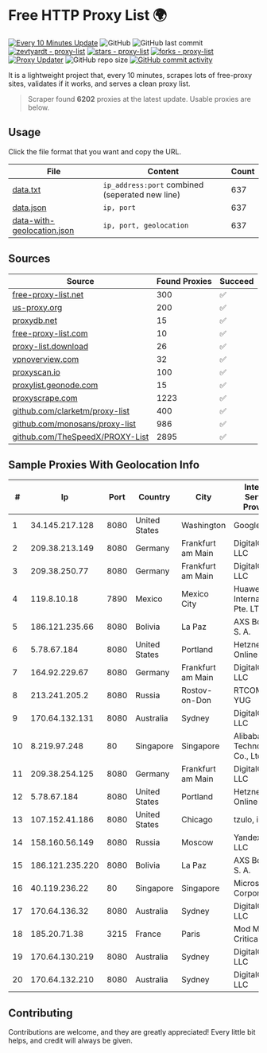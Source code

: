 
# Free HTTP Proxy List 🌍

[![Every 10 Minutes Update](https://github.com/mertguvencli/http-proxy-list/actions/workflows/main.yml/badge.svg?branch=main)](https://github.com/mertguvencli/http-proxy-list/actions/workflows/main.yml)
![GitHub](https://img.shields.io/github/license/mertguvencli/http-proxy-list)
![GitHub last commit](https://img.shields.io/github/last-commit/mertguvencli/http-proxy-list)
[![zevtyardt - proxy-list](https://img.shields.io/static/v1?label=zevtyardt&message=proxy-list&color=blue&logo=github)](https://github.com/zevtyardt/proxy-list "Go to GitHub repo")
[![stars - proxy-list](https://img.shields.io/github/stars/zevtyardt/proxy-list?style=social)](https://github.com/zevtyardt/proxy-list)
[![forks - proxy-list](https://img.shields.io/github/forks/zevtyardt/proxy-list?style=social)](https://github.com/zevtyardt/proxy-list)
[![Proxy Updater](https://github.com/zevtyardt/proxy-list/workflows/Proxy%20Updater/badge.svg)](https://github.com/zevtyardt/proxy-list/actions?query=workflow:"Proxy+Updater")
![GitHub repo size](https://img.shields.io/github/repo-size/zevtyardt/proxy-list)
[![GitHub commit activity](https://img.shields.io/github/commit-activity/m/zevtyardt/proxy-list?logo=commits)](https://github.com/zevtyardt/proxy-list/commits/main)

It is a lightweight project that, every 10 minutes, scrapes lots of free-proxy sites, validates if it works, and serves a clean proxy list.

> Scraper found **6202** proxies at the latest update. Usable proxies are below.

## Usage

Click the file format that you want and copy the URL.

|File|Content|Count|
|----|-------|-----|
|[data.txt](https://raw.githubusercontent.com/mertguvencli/http-proxy-list/main/proxy-list/data.txt)|`ip_address:port` combined (seperated new line)|637|
|[data.json](https://raw.githubusercontent.com/mertguvencli/http-proxy-list/main/proxy-list/data.json)|`ip, port`|637|
|[data-with-geolocation.json](https://raw.githubusercontent.com/mertguvencli/http-proxy-list/main/proxy-list/data-with-geolocation.json)|`ip, port, geolocation`|637|

## Sources

|Source|Found Proxies|Succeed|
|------|-------------|-------|
|[free-proxy-list.net](https://free-proxy-list.net)|300|✅|
|[us-proxy.org](https://www.us-proxy.org)|200|✅|
|[proxydb.net](http://proxydb.net)|15|✅|
|[free-proxy-list.com](https://free-proxy-list.com/?page=&port=&type%5B%5D=http&type%5B%5D=https&up_time=0&search=Search)|10|✅|
|[proxy-list.download](https://www.proxy-list.download/HTTP)|26|✅|
|[vpnoverview.com](https://vpnoverview.com/privacy/anonymous-browsing/free-proxy-servers)|32|✅|
|[proxyscan.io](https://www.proxyscan.io)|100|✅|
|[proxylist.geonode.com](https://proxylist.geonode.com/api/proxy-list?limit=300&page=1&sort_by=lastChecked&sort_type=desc&protocols=http,https)|15|✅|
|[proxyscrape.com](https://api.proxyscrape.com/v2/?request=displayproxies&protocol=http&timeout=10000&country=all&ssl=all&anonymity=all)|1223|✅|
|[github.com/clarketm/proxy-list](https://raw.githubusercontent.com/clarketm/proxy-list/master/proxy-list-raw.txt)|400|✅|
|[github.com/monosans/proxy-list](https://raw.githubusercontent.com/monosans/proxy-list/main/proxies/http.txt)|986|✅|
|[github.com/TheSpeedX/PROXY-List](https://raw.githubusercontent.com/TheSpeedX/PROXY-List/master/http.txt)|2895|✅|


## Sample Proxies With Geolocation Info

|#|Ip|Port|Country|City|Internet Service Provider|
|-|--|----|-------|----|-------------------------|
|1|34.145.217.128|8080|United States|Washington|Google LLC|
|2|209.38.213.149|8080|Germany|Frankfurt am Main|DigitalOcean, LLC|
|3|209.38.250.77|8080|Germany|Frankfurt am Main|DigitalOcean, LLC|
|4|119.8.10.18|7890|Mexico|Mexico City|Huawei International Pte. LTD|
|5|186.121.235.66|8080|Bolivia|La Paz|AXS Bolivia S. A.|
|6|5.78.67.184|8080|United States|Portland|Hetzner Online GmbH|
|7|164.92.229.67|8080|Germany|Frankfurt am Main|DigitalOcean, LLC|
|8|213.241.205.2|8080|Russia|Rostov-on-Don|RTCOMM-YUG|
|9|170.64.132.131|8080|Australia|Sydney|DigitalOcean, LLC|
|10|8.219.97.248|80|Singapore|Singapore|Alibaba (US) Technology Co., Ltd.|
|11|209.38.254.125|8080|Germany|Frankfurt am Main|DigitalOcean, LLC|
|12|5.78.67.184|8080|United States|Portland|Hetzner Online GmbH|
|13|107.152.41.186|8080|United States|Chicago|tzulo, inc.|
|14|158.160.56.149|8080|Russia|Moscow|Yandex.Cloud LLC|
|15|186.121.235.220|8080|Bolivia|La Paz|AXS Bolivia S. A.|
|16|40.119.236.22|80|Singapore|Singapore|Microsoft Corporation|
|17|170.64.136.32|8080|Australia|Sydney|DigitalOcean, LLC|
|18|185.20.71.38|3215|France|Paris|Mod Mission Critical LLC|
|19|170.64.130.219|8080|Australia|Sydney|DigitalOcean, LLC|
|20|170.64.132.210|8080|Australia|Sydney|DigitalOcean, LLC|



## Contributing

Contributions are welcome, and they are greatly appreciated! Every
little bit helps, and credit will always be given.

